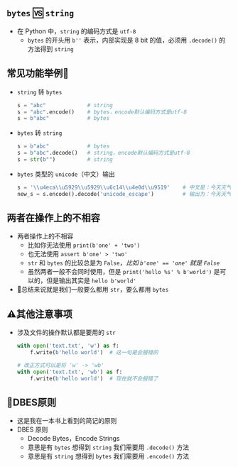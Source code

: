 ## `bytes` 🆚 `string`

- 在 Python 中，`string` 的编码方式是 `utf-8`
  - `bytes` 的开头用 `b''` 表示，内部实现是 8 bit 的值，必须用 `.decode()` 的方法得到 `string`

## 常见功能举例🌰

- `string` 转 `bytes`

  ```python
  s = "abc"             # string
  s = "abc".encode()    # bytes，encode默认编码方式是utf-8
  s = b"abc"            # bytes
  ```

- `bytes` 转 `string`

  ```python
  s = b"abc"            # bytes
  s = b"abc".decode()   # string，encode默认编码方式是utf-8
  s = str(b"")          # string
  ```

- `bytes` 类型的 `unicode`（中文）输出

  ```python
  s = '\\u4eca\\u5929\\u5929\\u6c14\\u4e0d\\u9519'    # 中文是：今天天气不错
  new_s = s.encode().decode('unicode_escape')         # 输出为：今天天气不错
  ```

## 两者在操作上的不相容

- 两者操作上的不相容
  - 比如你无法使用 `print(b'one' + 'two')`
  - 也无法使用 `assert b'one' > 'two'`
  - `str` 和 `bytes` 的比较总是为 `False`，*比如 `b'one' == 'one'` 就是 `False`*
  - 虽然两者一般不会同时使用，但是 `print('hello %s' % b'world')` 是可以的，但是输出其实是 `hello b'world'`
- 📒总结来说就是我们一般要么都用 `str`，要么都用 `bytes`

## ⚠️其他注意事项

- 涉及文件的操作默认都是要用的 `str`

  ```python
  with open('text.txt', 'w') as f:
      f.write(b'hello world')  # 这一句是会报错的
  
  # 改正方式可以是将 'w' -> 'wb'
  with open('text.txt', 'wb') as f:
      f.write(b'hello world')  # 现在就不会报错了
  ```

## 💊DBES原则

- 这是我在一本书上看到的简记的原则
- DBES 原则
  - Decode Bytes，Encode Strings
  - 意思是有 `bytes` 想得到 `string` 我们需要用 `.decode()` 方法
  - 意思是有 `string` 想得到 `bytes` 我们需要用 `.encode()` 方法

